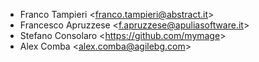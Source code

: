 - Franco Tampieri \<<franco.tampieri@abstract.it>\>
- Francesco Apruzzese \<<f.apruzzese@apuliasoftware.it>\>
- Stefano Consolaro \<<https://github.com/mymage>\>
- Alex Comba \<<alex.comba@agilebg.com>\>
